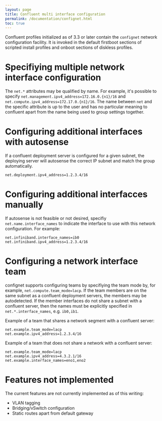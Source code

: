 ```yaml
---
layout: page
title: Confluent multi interface configuration
permalink: /documentation/confignet.html
toc: true
---
```


Confluent profiles initialized as of 3.3 or later contain the `confignet` network configuration facility. It is invoked
in the default firstboot sections of scripted install profiles and onboot sections of diskless profiles.

# Specifiying multiple network interface configuration

The `net.*` attributes may be qualified by name. For example, it's possible to specify `net.management.ipv4_address=172.16.0.{n1}/16` and `net.compute.ipv4_address=172.17.0.{n1}/16`.
The name between `net` and the specific attribute is up to the user and has no particular meaning to confluent apart from the name being used to group settings together.

# Configuring additional interfaces with autosense

If a confluent deployment server is configured for a given subnet, the deploying server will autosense the correct IP subnet and match the group automatically.
```
net.deployment.ipv4_address=1.2.3.4/16
```

# Configuring additional interfacces manually

If autosense is not feasible or not desired, specifiy `net.name.interface_names` to indicate the interface to use with this network configuration.  For example:
```
net.infiniband.interface_names=ib0
net.infiniband.ipv4_address=1.2.3.4/16
```


# Configuring a network interface team

confignet supports configuring teams by specifiying the team mode by, for example, `net.compute.team_mode=lacp`. If the team members are on the same subnet as a confluent deployment servers, the members
may be autodetected. If the member interfaces do not share a subnet with a confluent server, then the names must be explicitly specified in `net.*.interface_names`, e.g. `ib0,ib1`. 

Example of a team that shares a network segment with a confluent server:
```
net.example.team_mode=lacp
net.example.ipv4_address=1.2.3.4/16
```

Example of a team that does not share a network with a confluent server:
```
net.example.team_mode=lacp
net.example.ipv4_address=4.3.2.1/16
net.example.interface_names=eno1,eno2
```

# Features not implemented

The current features are not currently implemented as of this writing:

* VLAN tagging
* Bridging/vSwitch configuration
* Static routes apart from default gateway
